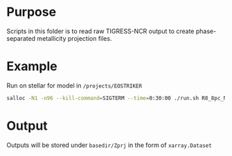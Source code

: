 # Purpose

Scripts in this folder is to read raw TIGRESS-NCR output to create phase-separated metallicity projection files.

# Example
Run on stellar for model in `/projects/EOSTRIKER`

```sh
salloc -N1 -n96 --kill-command=SIGTERM --time=0:30:00 ./run.sh R8_8pc_NCR.full.b10.v3.iCR4.Zg1.Zd1.xy2048.eps0.0
```

# Output
Outputs will be stored under `basedir/Zprj` in the form of `xarray.Dataset`
